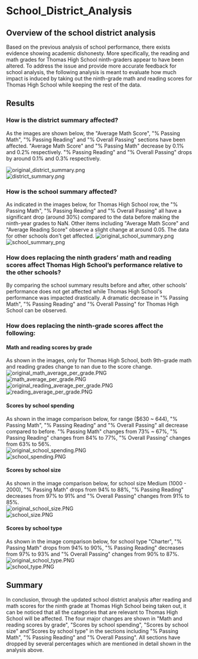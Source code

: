 # School_District_Analysis
## Overview of the school district analysis
Based on the previous analysis of school performance, there exists evidence showing academic dishonesty. More specifically, the reading and math grades for Thomas High School ninth-graders appear to have been altered. To address the issue and provide more accurate feedback for school analysis, the following analysis is meant to evaluate how much impact is induced by taking out the ninth-grade math and reading scores for Thomas High School while keeping the rest of the data. 
## Results
### How is the district summary affected?
As the images are shown below, the "Average Math Score", "% Passing Math", "% Passing Reading" and "% Overall Passing" sections have been affected. "Average Math Score" and "% Passing Math" decrease by 0.1% and 0.2% respectively. "% Passing Reading" and "% Overall Passing" drops by around 0.1% and 0.3% respectively.  
  
![original_district_summary.png](image/original_district_summary.PNG)  
![district_summary.png](image/district_summary.PNG)  

### How is the school summary affected?
As indicated in the images below, for Thomas High School row, the "% Passing Math", "% Passing Reading" and "% Overall Passing" all have a significant drop (around 30%) compared to the data before making the ninth-year grades to NaN. Other items including "Average Math Score" and "Average Reading Score" observe a slight change at around 0.05. The data for other schools don't get affected.
![original_school_summary.png](image/original_school_summary.PNG)
![school_summary_png](image/school_summary.PNG)  

### How does replacing the ninth graders’ math and reading scores affect Thomas High School’s performance relative to the other schools?
By comparing the school summary results before and after, other schools' performance does not get affected while Thomas High School's performance was impacted drastically. A dramatic decrease in "% Passing Math", "% Passing Reading" and "% Overall Passing" for Thomas High School can be observed.  

### How does replacing the ninth-grade scores affect the following:
#### Math and reading scores by grade
As shown in the images, only for Thomas High School, both 9th-grade math and reading grades change to nan due to the score change.  
![original_math_average_per_grade.PNG](image/original_math_average_per_grade.PNG)  
![math_average_per_grade.PNG](image/math_average_per_grade.PNG)  
![original_reading_average_per_grade.PNG](image/original_reading_average_per_grade.PNG)  
![reading_average_per_grade.PNG](image/reading_average_per_grade.PNG)  

#### Scores by school spending
As shown in the image comparison below, for range ($630 ~ 644), "% Passing Math", "% Passing Reading" and "% Overall Passing" all decrease compared to before. "% Passing Math" changes from  73% ~ 67%, "% Passing Reading" changes from 84% to 77%, "% Overall Passing" changes from 63% to 56%.  
![original_school_spending.PNG](image/original_school_spending.PNG)  
![school_spending.PNG](image/school_spending.PNG)  

#### Scores by school size
As shown in the image comparison below, for school size Medium (1000 - 2000), "% Passing Math" drops from 94% to 88%, "% Passing Reading" decreases from 97% to 91% and "% Overall Passing" changes from 91% to 85%.  
![original_school_size.PNG](image/original_school_size.PNG)  
![school_size.PNG](image/school_size.PNG)  

#### Scores by school type
As shown in the image comparison below, for school type "Charter", "% Passing Math" drops from 94% to 90%, "% Passing Reading" decreases from 97% to 93% and "% Overall Passing" changes from 90% to 87%.
![original_school_type.PNG](image/original_school_type.PNG)  
![school_type.PNG](image/school_type.PNG)  

## Summary
In conclusion, through the updated school district analysis after reading and math scores for the ninth grade at Thomas High School being taken out, it can be noticed that all the categories that are relevant to Thomas High School will be affected. The four major changes are shown in "Math and reading scores by grade", "Scores by school spending", "Scores by school size" and"Scores by school type" in the sections including "% Passing Math", "% Passing Reading" and "% Overall Passing". All sections have dropped by several percentages which are mentioned in detail shown in the analysis above.  

